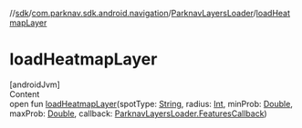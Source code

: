 //[sdk](../../../index.md)/[com.parknav.sdk.android.navigation](../index.md)/[ParknavLayersLoader](index.md)/[loadHeatmapLayer](load-heatmap-layer.md)



# loadHeatmapLayer  
[androidJvm]  
Content  
open fun [loadHeatmapLayer](load-heatmap-layer.md)(spotType: [String](https://developer.android.com/reference/kotlin/java/lang/String.html), radius: [Int](https://kotlinlang.org/api/latest/jvm/stdlib/kotlin/-int/index.html), minProb: [Double](https://kotlinlang.org/api/latest/jvm/stdlib/kotlin/-double/index.html), maxProb: [Double](https://kotlinlang.org/api/latest/jvm/stdlib/kotlin/-double/index.html), callback: [ParknavLayersLoader.FeaturesCallback](-features-callback/index.md))  




